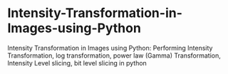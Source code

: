 # Intensity-Transformation-in-Images-using-Python
Intensity Transformation in Images using Python: Performing Intensity Transformation, log transformation, power law (Gamma) Transformation, Intensity Level slicing, bit level slicing in python
